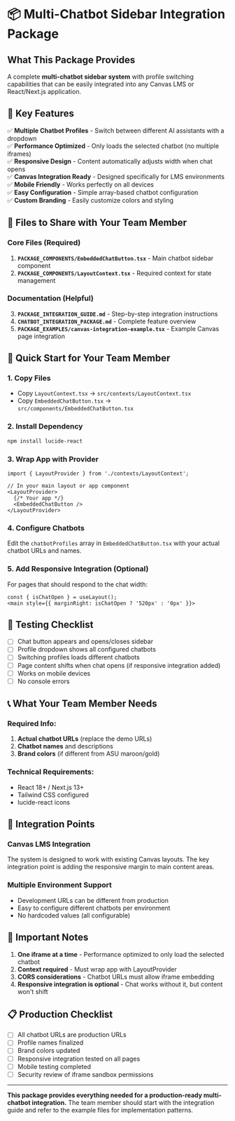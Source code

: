 # 📦 Multi-Chatbot Sidebar Integration Package

## What This Package Provides

A complete **multi-chatbot sidebar system** with profile switching capabilities that can be easily integrated into any Canvas LMS or React/Next.js application.

## 🎯 Key Features

✅ **Multiple Chatbot Profiles** - Switch between different AI assistants with a dropdown  
✅ **Performance Optimized** - Only loads the selected chatbot (no multiple iframes)  
✅ **Responsive Design** - Content automatically adjusts width when chat opens  
✅ **Canvas Integration Ready** - Designed specifically for LMS environments  
✅ **Mobile Friendly** - Works perfectly on all devices  
✅ **Easy Configuration** - Simple array-based chatbot configuration  
✅ **Custom Branding** - Easily customize colors and styling  

## 📁 Files to Share with Your Team Member

### Core Files (Required)
1. **`PACKAGE_COMPONENTS/EmbeddedChatButton.tsx`** - Main chatbot sidebar component
2. **`PACKAGE_COMPONENTS/LayoutContext.tsx`** - Required context for state management

### Documentation (Helpful)
3. **`PACKAGE_INTEGRATION_GUIDE.md`** - Step-by-step integration instructions
4. **`CHATBOT_INTEGRATION_PACKAGE.md`** - Complete feature overview
5. **`PACKAGE_EXAMPLES/canvas-integration-example.tsx`** - Example Canvas page integration

## 🚀 Quick Start for Your Team Member

### 1. Copy Files
- Copy `LayoutContext.tsx` → `src/contexts/LayoutContext.tsx`
- Copy `EmbeddedChatButton.tsx` → `src/components/EmbeddedChatButton.tsx`

### 2. Install Dependency
```bash
npm install lucide-react
```

### 3. Wrap App with Provider
```tsx
import { LayoutProvider } from './contexts/LayoutContext';

// In your main layout or app component
<LayoutProvider>
  {/* Your app */}
  <EmbeddedChatButton />
</LayoutProvider>
```

### 4. Configure Chatbots
Edit the `chatbotProfiles` array in `EmbeddedChatButton.tsx` with your actual chatbot URLs and names.

### 5. Add Responsive Integration (Optional)
For pages that should respond to the chat width:
```tsx
const { isChatOpen } = useLayout();
<main style={{ marginRight: isChatOpen ? '520px' : '0px' }}>
```

## 🧪 Testing Checklist

- [ ] Chat button appears and opens/closes sidebar
- [ ] Profile dropdown shows all configured chatbots
- [ ] Switching profiles loads different chatbots
- [ ] Page content shifts when chat opens (if responsive integration added)
- [ ] Works on mobile devices
- [ ] No console errors

## 📞 What Your Team Member Needs

### Required Info:
1. **Actual chatbot URLs** (replace the demo URLs)
2. **Chatbot names** and descriptions
3. **Brand colors** (if different from ASU maroon/gold)

### Technical Requirements:
- React 18+ / Next.js 13+
- Tailwind CSS configured
- lucide-react icons

## 🔧 Integration Points

### Canvas LMS Integration
The system is designed to work with existing Canvas layouts. The key integration point is adding the responsive margin to main content areas.

### Multiple Environment Support
- Development URLs can be different from production
- Easy to configure different chatbots per environment
- No hardcoded values (all configurable)

## 🚨 Important Notes

1. **One iframe at a time** - Performance optimized to only load the selected chatbot
2. **Context required** - Must wrap app with LayoutProvider
3. **CORS considerations** - Chatbot URLs must allow iframe embedding
4. **Responsive integration is optional** - Chat works without it, but content won't shift

## 📋 Production Checklist

- [ ] All chatbot URLs are production URLs
- [ ] Profile names finalized
- [ ] Brand colors updated
- [ ] Responsive integration tested on all pages
- [ ] Mobile testing completed
- [ ] Security review of iframe sandbox permissions

---

**This package provides everything needed for a production-ready multi-chatbot integration.** The team member should start with the integration guide and refer to the example files for implementation patterns. 